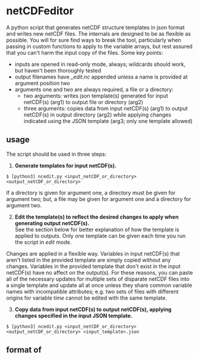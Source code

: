 # netCDFeditor
A python script that generates netCDF structure templates in json format and writes new netCDF files. The internals are designed to be as flexible as possible. You will for sure find ways to break the tool, particularly when passing in custom functions to apply to the variable arrays, but rest assured that you can't harm the input copy of the files. Some key points:

* inputs are opened in read-only mode, always; wildcards should work, but haven't been thoroughly tested
* output filenames have *_edit.nc* appended unless a name is provided at argument position two
* arguments one and two are always required, a file or a directory:
    * two arguments: writes json template(s) generated for input netCDF(s) (arg1) to output file or directory (arg2)
    * three arguments: copies data from input netCDF(s) (arg1) to output netCDF(s) in output directory (arg2) while applying changes indicated using the JSON template (arg3; only one template allowed)


## usage

The script should be used in three steps:

1. **Generate templates for input netCDF(s).**
```{shell}
$ [python3] ncedit.py <input_netCDF_or_directory> <output_netCDF_or_directory>
```
If a directory is given for argument one, a directory must be given for argument two; but, a file may be given for argument one and a directory for argument two.       

2. **Edit the template(s) to reflect the desired changes to apply when generating output netCDF(s).**       
See the section below for better explanation of how the template is applied to outputs. Only one template can be given each time you run the script in *edit* mode.     
  
Changes are applied in a flexible way. Variables in input netCDF(s) that aren't listed in the provided template are simply copied without any changes. Variables in the provided template that don't exist in the input netCDF(s) have no affect on the output(s). For these reasons, you can paste all of the necessary updates for multiple sets of disparate netCDF files into a single template and update all at once unless they share common variable names with incompatible attributes; e.g. two sets of files with different origins for variable *time* cannot be edited with the same template.

3. **Copy data from input netCDF(s) to output netCDF(s), applying changes specified in the input JSON template.**
```{shell}
$ [python3] ncedit.py <input_netCDF_or_directory> <output_netCDF_or_directory> <input_template>.json
```

## format of <template>.json
### `header`
This section under the `header` element of the JSON is primarily for manipulating file structure/metadata associated with the variables. Changes to the attribute names and values in this section will be reflected in the output file. Also, add/remove dimensions associated with a variable; e.g. in the netCDF to which the template below is applied, the variable *lat* will have the value "THE WRONG standard_name" for the *standard_name* attribute.

```{json}
{
    "header": {
        "variables": {
            "lat": {
                "attributes": {
                    "standard_name": "THE WRONG standard_name",
                    "units": "degrees_north",
                    "long_name": "latitude coordinate"
                },
                "dimensions": [
                    "y",
                    "x"
                ]
            } ...,
		},
		"dimensions": { ... },
		"attributes": { ... } 
```

### `updates`
The `updates` section is for changes to the output that can't be specified in the header element for one reason or another. For example, dims, groups, variables can't be renamed using the header because the names are used to index the variables in the source netCDF during the copy to the destination netCDF. 

#### `rename`
The section under `rename` maps the original dimension, group, variable names (key) to the desired names (value) in the output file. For example, for file to which the template below is applied, the input variable *prcp* will be renamed to *PRECIPITATION* in the output file.

```{json}
    "updates": {
        "rename": {
            "variables": {
                "prcp": "PRECIPITATION",   
                "time_bnds": "time_bnds",
                "lat": "lat", ...
            },
            "dimensions": {
                "x": "x",
                "y": "y",
                "nv": "nv",
                "time": "time"
            }
        }, ...
```

#### `permute`
The `permute` section applies some basic numpy transformations to the arrays for variables in each of the lists. Fore example, variable names listed under `list_variables_invert_y` will have their arrays flipped along the y axis. More to come.

```{json}
         "permute": {
            "list_variables_invert_y": [],
            "list_variables_invert_x": []
        }, ...
```

#### `applyfuncx`
The `applyfuncx` section allows the user to apply basic arithmetic operations to the variable arrays. This set of options undoubtedly is the biggest source of potential bugs. The idea is that the user can supply any number of basic arithmetic operations as a function of x, where x is the variable array, and those will be applied in that order. Python will attempt to evaluate the input strings as functions to apply to array *x*, and will simply print a failure message to stdout if the input string is incompatible for whatever reason. 

For example, for file to which the template below is applied, the input variable *prcp* will be:
* multiplied by 10, then
* summed with 4, then
* squared

```{json}
        "applyfuncx": {
            "prcp": ["x*10", "x+4", "x*x"],
            "time_bnds": [], ...
        }, ...
```

FYI, these operators have been tested:

```{python}
>>> import numpy as np
>>> x = np.array([0,1,2,3,4,5,6,7,8,9])

# addition
>>> x+10
array([10, 11, 12, 13, 14, 15, 16, 17, 18, 19])

# subtraction
>>> x-10
array([-10,  -9,  -8,  -7,  -6,  -5,  -4,  -3,  -2,  -1])

# multiplication
>>> x*10
array([ 0, 10, 20, 30, 40, 50, 60, 70, 80, 90])

# division
>>> x/10
array([0. , 0.1, 0.2, 0.3, 0.4, 0.5, 0.6, 0.7, 0.8, 0.9])

# remainder
>>> x%10
array([0, 1, 2, 3, 4, 5, 6, 7, 8, 9], dtype=int32)

# exponentiation
>>> x**10
array([         0,          1,       1024,      59049,    1048576,
          9765625,   60466176,  282475249, 1073741824, -808182895], dtype=int32)

# floor division
>>> x//10
array([0, 0, 0, 0, 0, 0, 0, 0, 0, 0], dtype=int32)
```

#### `other`
The remaining update options listed below should be self-explanatory.

```{json}
        "compression_level": 4   # RANGE 1-9
```
